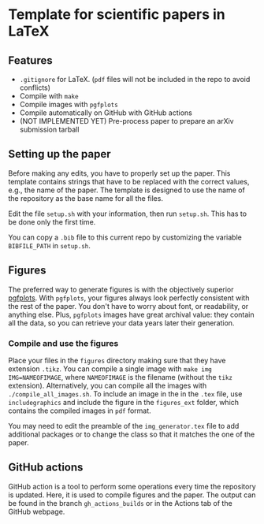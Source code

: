 # Template for scientific papers in LaTeX

## Features

- `.gitignore` for LaTeX. (`pdf` files will not be included in the repo to avoid
  conflicts)
- Compile with `make`
- Compile images with `pgfplots`
- Compile automatically on GitHub with GitHub actions
- (NOT IMPLEMENTED YET) Pre-process paper to prepare an arXiv submission tarball

## Setting up the paper

Before making any edits, you have to properly set up the paper. This template
contains strings that have to be replaced with the correct values, e.g., the
name of the paper. The template is designed to use the name of the repository as
the base name for all the files.

Edit the file `setup.sh` with your information, then run `setup.sh`. This has to
be done only the first time.

You can copy a `.bib` file to this current repo by customizing the variable
`BIBFILE_PATH` in `setup.sh`.

## Figures

The preferred way to generate figures is with the objectively superior
[pgfplots](http://pgfplots.sourceforge.net/). With `pgfplots`, your figures
always look perfectly consistent with the rest of the paper. You don't have to
worry about font, or readability, or anything else. Plus, `pgfplots` images have
great archival value: they contain all the data, so you can retrieve your data
years later their generation.

### Compile and use the figures

Place your files in the `figures` directory making sure that they have extension
`.tikz`. You can compile a single image with `make img IMG=NAMEOFIMAGE`, where
`NAMEOFIMAGE` is the filename (without the `tikz` extension). Alternatively, you
can compile all the images with `./compile_all_images.sh`. To include an image
in the in the `.tex` file, use `includegraphics` and include the figure in the
`figures_ext` folder, which contains the compiled images in `pdf` format.

You may need to edit the preamble of the `img_generator.tex` file to add
additional packages or to change the class so that it matches the one of the
paper.

## GitHub actions

GitHub action is a tool to perform some operations every time the repository is
updated. Here, it is used to compile figures and the paper. The output can be
found in the branch `gh_actions_builds` or in the Actions tab of the GitHub webpage.
